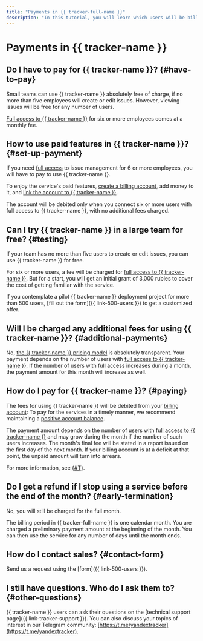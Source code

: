 ```yaml
---
title: "Payments in {{ tracker-full-name }}"
description: "In this tutorial, you will learn which users will be billed for {{ tracker-name }} and how to use its paid features."
---
```


# Payments in {{ tracker-name }}

## Do I have to pay for {{ tracker-name }}? {#have-to-pay}

Small teams can use {{ tracker-name }} absolutely free of charge, if no more than five employees will create or edit issues. However, viewing issues will be free for any number of users.

[Full access to {{ tracker-name }}](access.md) for six or more employees comes at a monthly fee.

## How to use paid features in {{ tracker-name }}? {#set-up-payment}

If you need [full access](access.md) to issue management for 6 or more employees, you will have to pay to use {{ tracker-name }}.

To enjoy the service's paid features, [create a billing account](billing-account.md#create), add money to it, and [link the account to {{ tracker-name }}](billing-account.md#bind).

The account will be debited only when you connect six or more users with full access to {{ tracker-name }}, with no additional fees charged.

## Can I try {{ tracker-name }} in a large team for free? {#testing}

If your team has no more than five users to create or edit issues, you can use {{ tracker-name }} for free.

For six or more users, a fee will be charged for [full access to {{ tracker-name }}](access.md). But for a start, you will get an initial grant of 3,000 rubles to cover the cost of getting familiar with the service.

If you contemplate a pilot {{ tracker-name }} deployment project for more than 500 users, [fill out the form]({{ link-500-users }}) to get a customized offer.

## Will I be charged any additional fees for using {{ tracker-name }}? {#additional-payments}

No, [the {{ tracker-name }} pricing model](pricing.md) is absolutely transparent. Your payment depends on the number of users with [full access to {{ tracker-name }}](access.md). If the number of users with full access increases during a month, the payment amount for this month will increase as well.

## How do I pay for {{ tracker-name }}? {#paying}

The fees for using {{ tracker-name }} will be debited from your [billing account](billing-account.md): To pay for the services in a timely manner, we recommend maintaining a [positive account balance](pay-the-bill.md#balance).

The payment amount depends on the number of users with [full access to {{ tracker-name }}](access.md) and may grow during the month if the number of such users increases. The month's final fee will be stated in a report issued on the first day of the next month. If your billing account is at a deficit at that point, the unpaid amount will turn into arrears.

For more information, see [{#T}](pay-the-bill.md).

## Do I get a refund if I stop using a service before the end of the month? {#early-termination}

No, you will still be charged for the full month.

The billing period in {{ tracker-full-name }} is one calendar month. You are charged a preliminary payment amount at the beginning of the month. You can then use the service for any number of days until the month ends.

## How do I contact sales? {#contact-form}

Send us a request using the [form]({{ link-500-users }}).

## I still have questions. Who do I ask them to? {#other-questions}

{{ tracker-name }} users can ask their questions on the [technical support page]({{ link-tracker-support }}). You can also discuss your topics of interest in our Telegram community: [https://t.me/yandextracker](https://t.me/yandextracker).